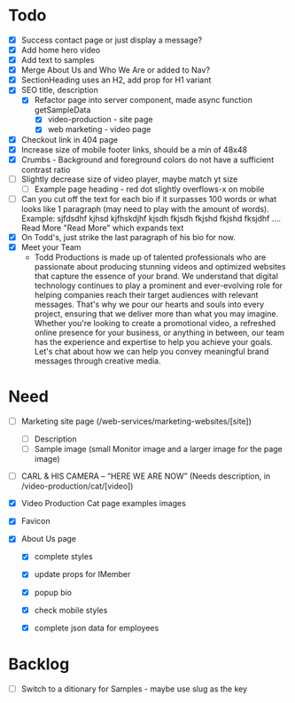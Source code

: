 # Todo
- [x] Success contact page or just display a message?
- [x] Add home hero video
- [x] Add text to samples
- [x] Merge About Us and Who We Are or added to Nav?
- [x] SectionHeading uses an H2, add prop for H1 variant
- [x] SEO title, description
  - [x] Refactor page into server component, made async function getSampleData
    - [x] video-production -  site page
    - [x] web marketing -   video page
- [x] Checkout link in 404 page
- [x] Increase size of mobile footer links, should be a min of 48x48
- [x] Crumbs - Background and foreground colors do not have a sufficient contrast ratio
- [ ] Slightly decrease size of video player, maybe match yt size
  - [ ] Example page heading - red dot slightly overflows-x on mobile

- [ ] Can you cut off the text for each bio if it surpasses 100 words or what looks like 1 paragraph (may need to play with the amount of words).
  Example:  sjfdsdhf kjhsd kjfhskdjhf kjsdh fkjsdh fkjshd fkjshd fksjdhf .... Read More
  "Read More" which expands text
- [x]  On Todd's, just strike the last paragraph of his bio for now.
- [x] Meet your Team
  - Todd Productions is made up of talented professionals who are passionate about producing stunning videos and optimized websites that capture the essence of your brand. We understand that digital technology continues to play a prominent and ever-evolving role for helping companies reach their target audiences with relevant messages. That's why we pour our hearts and souls into every project, ensuring that we deliver more than what you may imagine. Whether you're looking to create a promotional video, a refreshed online presence for your business, or anything in between, our team has the experience and expertise to help you achieve your goals. Let's chat about how we can help you convey meaningful brand messages through creative media.


# Need
- [ ] Marketing site page (/web-services/marketing-websites/[site])
  - [ ] Description
  - [ ] Sample image (small Monitor image and a larger image for the page image)
- [ ] CARL & HIS CAMERA – “HERE WE ARE NOW” (Needs description, in /video-production/cat/[video])
- [x] Video Production Cat page examples images
- [x] Favicon


- [x] About Us page
  - [x] complete styles
  - [x] update props for IMember
  - [x] popup bio
  - [x] check mobile styles
  - [x] complete json data for employees


# Backlog
- [ ] Switch to a ditionary for Samples - maybe use slug as the key
